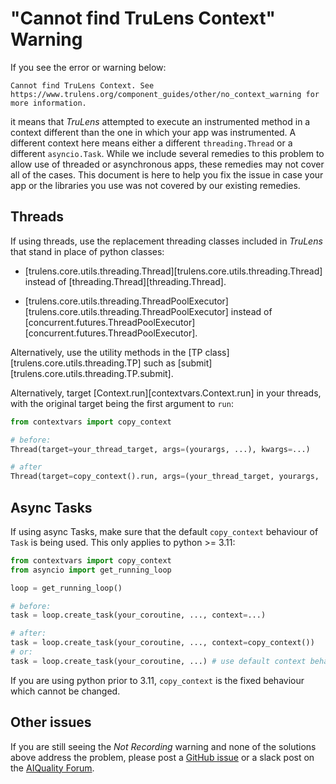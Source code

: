 # "Cannot find TruLens Context" Warning

If you see the error or warning below:

```
Cannot find TruLens Context. See
https://www.trulens.org/component_guides/other/no_context_warning for more information.
```

it means that _TruLens_ attempted to execute an instrumented method in a context
different than the one in which your app was instrumented. A different context
here means either a different `threading.Thread` or a different `asyncio.Task`.
While we include several remedies to this problem to allow use of threaded or
asynchronous apps, these remedies may not cover all of the cases. This document
is here to help you fix the issue in case your app or the libraries you use was
not covered by our existing remedies.

## Threads

If using threads, use the replacement threading classes included in _TruLens_
that stand in place of python classes:

- [trulens.core.utils.threading.Thread][trulens.core.utils.threading.Thread]
  instead of [threading.Thread][threading.Thread].

- [trulens.core.utils.threading.ThreadPoolExecutor][trulens.core.utils.threading.ThreadPoolExecutor]
  instead of
  [concurrent.futures.ThreadPoolExecutor][concurrent.futures.ThreadPoolExecutor].

Alternatively, use the utility methods in the [TP
class][trulens.core.utils.threading.TP] such as
[submit][trulens.core.utils.threading.TP.submit].

Alternatively, target [Context.run][contextvars.Context.run] in your threads,
with the original target being the first argument to `run`:

```python
from contextvars import copy_context

# before:
Thread(target=your_thread_target, args=(yourargs, ...), kwargs=...)

# after
Thread(target=copy_context().run, args=(your_thread_target, yourargs, ...), kwargs=...)
```

## Async Tasks

If using async Tasks, make sure that the default `copy_context` behaviour of
`Task` is being used. This only applies to python >= 3.11:

```python
from contextvars import copy_context
from asyncio import get_running_loop

loop = get_running_loop()

# before:
task = loop.create_task(your_coroutine, ..., context=...)

# after:
task = loop.create_task(your_coroutine, ..., context=copy_context())
# or:
task = loop.create_task(your_coroutine, ...) # use default context behaviour
```

If you are using python prior to 3.11, `copy_context` is the fixed behaviour
which cannot be changed.

## Other issues

If you are still seeing the _Not Recording_ warning and none of the solutions
above address the problem, please post a [GitHub
issue](https://github.com/truera/trulens/issues) or a slack post on the
[AIQuality Forum](https://communityinviter.com/apps/aiqualityforum/josh).
